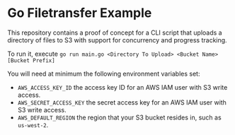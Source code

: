 # Go Filetransfer Example

This repository contains a proof of concept for a CLI script that uploads a directory of files to S3 with support for concurrency and progress tracking.

To run it, execute `go run main.go <Directory To Upload> <Bucket Name> [Bucket Prefix]`

You will need at minimum the following environment variables set:
* `AWS_ACCESS_KEY_ID` the access key ID for an AWS IAM user with S3 write access.
* `AWS_SECRET_ACCESS_KEY` the secret access key for an AWS IAM user with S3 write access.
* `AWS_DEFAULT_REGION` the region that your S3 bucket resides in, such as `us-west-2`.

